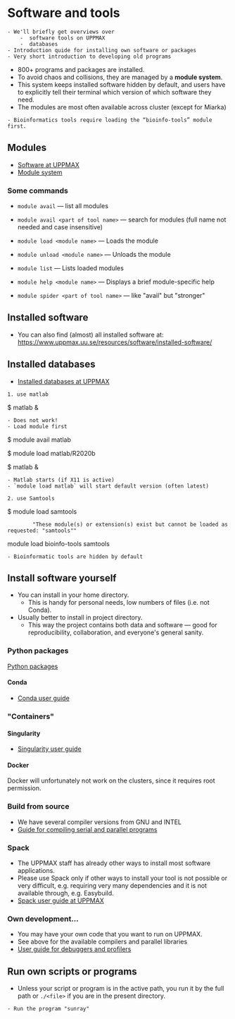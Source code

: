 # Software and tools
```{objectives}
- We'll briefly get overviews over 
    -  software tools on UPPMAX
    -  databases
- Introduction quide for installing own software or packages
- Very short introduction to developing old programs
```

- 800+ programs and packages are installed.
- To avoid chaos and collisions, they are managed by a **module system**.
- This system keeps installed software hidden by default, and users have to explicitly tell their terminal which version of which software they need.
- The modules are most often available across cluster (except for Miarka)


```{note}
- Bioinformatics tools require loading the “bioinfo-tools” module first.
```

## Modules

- [Software at UPPMAX](https://www.uppmax.uu.se/resources/software/)
- [Module system](https://www.uppmax.uu.se/resources/software/module-system/)

### Some commands

- `module avail`  — list all modules

- `module avail <part of tool name>` — search for modules (full name not needed and case insensitive)

- `module load <module name>` — Loads the module

- `module unload <module name>` — Unloads the module

- `module list` — Lists loaded modules

- `module help <module name>` — Displays a brief module-specific help
 
- `module spider <part of tool name>` — like "avail" but "stronger"


## Installed software
- You can also find (almost) all installed software at:
    https://www.uppmax.uu.se/resources/software/installed-software/
  
## Installed databases
- [Installed databases at UPPMAX](https://www.uppmax.uu.se/resources/databases/)
    
```{challenge} Hands on using a tool
1. use matlab

```
$ matlab &
```
- Does not work!
- Load module first
```
$ module avail matlab

$ module load matlab/R2020b

$ matlab &
```
- Matlab starts (if X11 is active)
- `module load matlab` will start default version (often latest)

2. use Samtools

```
$ module load samtools
```
        "These module(s) or extension(s) exist but cannot be loaded as requested: "samtools""
```
module load bioinfo-tools samtools
```
- Bioinformatic tools are hidden by default

```

## Install software yourself
- You can install in your home directory.
  - This is handy for personal needs, low numbers of files (i.e. not Conda).
- Usually better to install in project directory.
  - This way the project contains both data and software — good for reproducibility, collaboration, and everyone's general sanity.

### Python packages
[Python packages](https://uppmax.uu.se/support/user-guides/python-user-guide/)

#### Conda
- [Conda user guide](https://www.uppmax.uu.se/support/user-guides/conda-user-guide/)

### "Containers"
#### Singularity
- [Singularity user guide](https://www.uppmax.uu.se/support/user-guides/singularity-user-guide/)

#### Docker
Docker will unfortunately not work on the clusters, since it requires root permission.

### Build from source
- We have several compiler versions from GNU and INTEL
- [Guide for compiling serial and parallel programs](https://www.uppmax.uu.se/support/user-guides/mpi-and-openmp-user-guide/)
    
### Spack
- The UPPMAX staff has already other ways to install most software applications. 
- Please use Spack only if other ways to install your tool is not possible or very difficult, e.g. requiring very many dependencies and it is not available through, e.g. Easybuild.
- [Spack user guide at UPPMAX](https://www.uppmax.uu.se/support/user-guides/spack-on-uppmax/)

### Own development...
- You may have your own code that you want to run on UPPMAX.
- See above for the available compilers and parallel libraries
- [User guide for debuggers and profilers](https://www.uppmax.uu.se/support/user-guides/debuggers-and-profiling-tools/)

## Run own scripts or programs
- Unless your script or program is in the active path, you run it by the full path or `./<file>` if you are in the present directory.

```{challenge} Run a Fortran program 
- Run the program "sunray"
```

